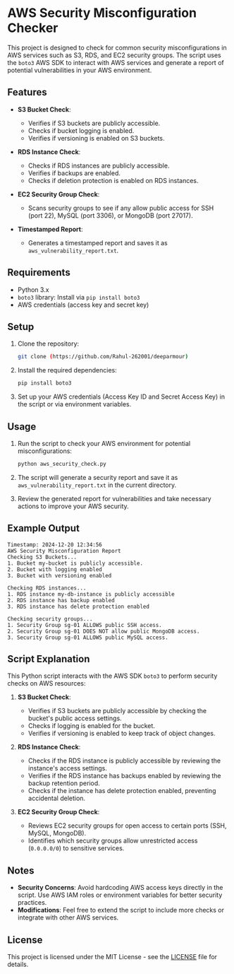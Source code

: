 # AWS Security Misconfiguration Checker

This project is designed to check for common security misconfigurations in AWS services such as S3, RDS, and EC2 security groups. The script uses the `boto3` AWS SDK to interact with AWS services and generate a report of potential vulnerabilities in your AWS environment.

## Features

- **S3 Bucket Check**:
  - Verifies if S3 buckets are publicly accessible.
  - Checks if bucket logging is enabled.
  - Verifies if versioning is enabled on S3 buckets.

- **RDS Instance Check**:
  - Checks if RDS instances are publicly accessible.
  - Verifies if backups are enabled.
  - Checks if deletion protection is enabled on RDS instances.

- **EC2 Security Group Check**:
  - Scans security groups to see if any allow public access for SSH (port 22), MySQL (port 3306), or MongoDB (port 27017).

- **Timestamped Report**:
  - Generates a timestamped report and saves it as `aws_vulnerability_report.txt`.

## Requirements

- Python 3.x
- `boto3` library: Install via `pip install boto3`
- AWS credentials (access key and secret key)

## Setup

1. Clone the repository:
   ```bash
   git clone (https://github.com/Rahul-262001/deeparmour)
   ```

2. Install the required dependencies:
   ```bash
   pip install boto3
   ```

3. Set up your AWS credentials (Access Key ID and Secret Access Key) in the script or via environment variables.

## Usage

1. Run the script to check your AWS environment for potential misconfigurations:
   ```bash
   python aws_security_check.py
   ```

2. The script will generate a security report and save it as `aws_vulnerability_report.txt` in the current directory.

3. Review the generated report for vulnerabilities and take necessary actions to improve your AWS security.

## Example Output

```plaintext
Timestamp: 2024-12-20 12:34:56
AWS Security Misconfiguration Report
Checking S3 Buckets...
1. Bucket my-bucket is publicly accessible.
2. Bucket with logging enabled
3. Bucket with versioning enabled

Checking RDS instances...
1. RDS instance my-db-instance is publicly accessible
2. RDS instance has backup enabled
3. RDS instance has delete protection enabled

Checking security groups...
1. Security Group sg-01 ALLOWS public SSH access.
2. Security Group sg-01 DOES NOT allow public MongoDB access.
3. Security Group sg-01 ALLOWS public MySQL access.
```

## Script Explanation

This Python script interacts with the AWS SDK `boto3` to perform security checks on AWS resources:

1. **S3 Bucket Check**: 
   - Verifies if S3 buckets are publicly accessible by checking the bucket's public access settings.
   - Checks if logging is enabled for the bucket.
   - Verifies if versioning is enabled to keep track of object changes.

2. **RDS Instance Check**: 
   - Checks if the RDS instance is publicly accessible by reviewing the instance's access settings.
   - Verifies if the RDS instance has backups enabled by reviewing the backup retention period.
   - Checks if the instance has delete protection enabled, preventing accidental deletion.

3. **EC2 Security Group Check**:
   - Reviews EC2 security groups for open access to certain ports (SSH, MySQL, MongoDB).
   - Identifies which security groups allow unrestricted access (`0.0.0.0/0`) to sensitive services.

## Notes

- **Security Concerns**: Avoid hardcoding AWS access keys directly in the script. Use AWS IAM roles or environment variables for better security practices.
- **Modifications**: Feel free to extend the script to include more checks or integrate with other AWS services.

## License

This project is licensed under the MIT License - see the [LICENSE](LICENSE) file for details.
```
